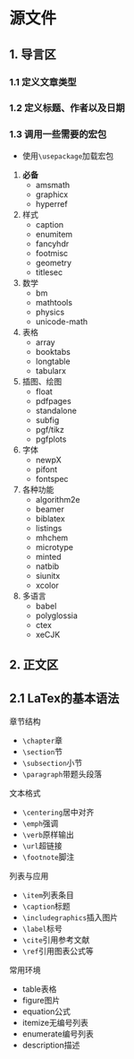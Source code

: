 # 源文件

## 1. 导言区

### 1.1 定义文章类型

### 1.2 定义标题、作者以及日期

### 1.3 调用一些需要的宏包

* 使用`\usepackage`加载宏包

1. **必备**
	* amsmath
	* graphicx
	* hyperref
2. 样式
	* caption
	* enumitem
	* fancyhdr
	* footmisc
	* geometry
	* titlesec
3. 数学
	* bm
	* mathtools
	* physics
	* unicode-math
4. 表格
	* array
	* booktabs
	* longtable
	* tabularx
5. 插图、绘图
	* float
	* pdfpages
	* standalone
	* subfig
	* pgf/tikz
	* pgfplots
6. 字体
	* newpX
	* pifont
	* fontspec
7. 各种功能
	* algorithm2e
	* beamer
	* biblatex
	* listings
	* mhchem
	* microtype
	* minted
	* natbib
	* siunitx
	* xcolor
8. 多语言
	* babel
	* polyglossia
	* ctex
	* xeCJK


## 2. 正文区

## 2.1 LaTex的基本语法

章节结构

* `\chapter`章
* `\section`节
* `\subsection`小节
* `\paragraph`带题头段落

文本格式

* `\centering`居中对齐
* `\emph`强调
* `\verb`原样输出
* `\url`超链接
* `\footnote`脚注

列表与应用

* `\item`列表条目
* `\caption`标题
* `\includegraphics`插入图片
* `\label`标号
* `\cite`引用参考文献
* `\ref`引用图表公式等

常用环境

* table表格
* figure图片
* equation公式
* itemize无编号列表
* enumerate编号列表
* description描述
